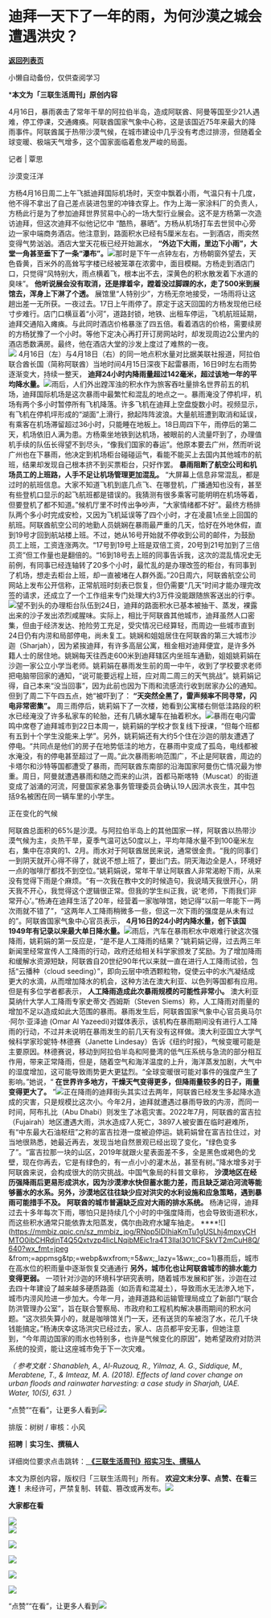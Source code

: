 # 迪拜一天下了一年的雨，为何沙漠之城会遭遇洪灾？

[**返回列表页**](/gzh/三联生活周刊)

小懒自动备份，仅供查阅学习

***本文为「三联生活周刊」原创内容**  
  

4月16日，暴雨袭击了常年干旱的阿拉伯半岛，造成阿联酋、阿曼等国至少21人遇难，停工停课，交通瘫痪。阿联酋国家气象中心称，这是该国近75年来最大的降雨事件。阿联酋属于热带沙漠气候，在城市建设中几乎没有考虑过排涝，但随着全球变暖、极端天气增多，这个国家面临着愈发严峻的局面。

  
  
记者 | 覃思

沙漠变汪洋

方杨4月16日周二上午飞抵迪拜国际机场时，天空中飘着小雨，气温只有十几度，他不得不拿出了自己差点装进包里的冲锋衣穿上。作为上海一家涂料厂的负责人，方杨此行是为了参加迪拜世界贸易中心的一场大型行业展会。这不是方杨第一次造访迪拜，但这次迪拜不似他记忆中
“酷热，暴晒”。方杨从机场打车去世贸中心旁边一家中端商务酒店。他注意到，路面积水已经有5厘米左右。一到酒店，雨突然变得气势汹汹。酒店大堂天花板已经开始漏水，
**“外边下大雨，里边下小雨”，大堂一角甚至垂下了一条“瀑布”。**![](https://mmbiz.qpic.cn/sz_mmbiz_gif/RNpp5IDIhiaKmTu1gUSLhj4mpxyCHMTO0L2CSYjPaaQUSUzdoickj2ysZ5Wta3tpflK306e5nVbkxJicgshBaUtLw/640?wx_fmt=gif&from;=appmsg&tp;=webp&wxfrom;=5&wx;_lazy=1&wx;_co=1)那时是下午一点钟左右，方杨朝窗外望去，天色昏黄，百米外的高耸写字楼已经被笼罩在浓雾中，面目模糊。方杨走到酒店门口，只觉得“风特别大，雨点横着飞，根本出不去，深黄色的积水散发着下水道的臭味”。
**他听说展会没有取消，还是撑着伞，蹚着没过脚踝的水，走了500米到展馆去，浑身上下淋了个透。**
展馆里“人特别少”，方杨无奈地接受，一场雨将让这趟出差一无所获。一夜过去。17日上午雨停了。原定于这天回国的方杨发现他已经寸步难行。店门口横亘着“小河”，道路封锁，地铁、出租车停运，飞机航班延期，迪拜交通陷入瘫痪。与此同时酒店价格暴涨了四五倍。看着酒店的价格，需要续房的方杨犹豫了一个小时。等他下定决心再打开订房网站时，却发现周边2公里内的酒店悉数满房。最终，他在酒店大堂的沙发上度过了难熬的一夜。  
![](https://mmbiz.qpic.cn/sz_mmbiz_jpg/RNpp5IDIhiaKmTu1gUSLhj4mpxyCHMTO0IRicsYLvgSS20icbu5tyxXS8qaiaVfsQz5gJtz2gicsKmydHkEcAD6h9mA/640?wx_fmt=jpeg&from;=appmsg&tp;=webp&wxfrom;=5&wx;_lazy=1&wx;_co=1)
4月16日（左）与4月18日（右）的同一地点积水量对比据美联社报道，阿拉伯联合酋长国（简称阿联酋）当地时间4月15日深夜下起雷暴雨，16日9时左右雨势逐渐变大，持续一整天，
**迪拜24小时内降雨量超过142毫米，超过该地一年的平均降水量。**![](https://mmbiz.qpic.cn/sz_mmbiz_gif/RNpp5IDIhiaKmTu1gUSLhj4mpxyCHMTO0XF26OAmzUQvAwZZ6Cic8H7haE89FSaGwLZymCH1Gs99QAluLalFvhLw/640?wx_fmt=gif&from;=appmsg&tp;=webp&wxfrom;=5&wx;_lazy=1&wx;_co=1)雨后，人们外出蹚浑浊的积水作为旅客吞吐量排名世界前五的机场，迪拜国际机场是这次暴雨中最繁忙和混乱的地点之一。暴雨淹没了停机坪，机场有两个多小时暂停所有飞机降落。许多飞机在迪拜上空盘旋数小时。视频显示，有飞机在停机坪形成的“湖面”上滑行，掀起阵阵波浪。大量航班遭到取消和延误，有乘客在机场滞留超过36小时，只能睡在地板上。18日周四下午，雨停后的第二天，机场依旧人满为患。方杨乘坐地铁到达机场，被眼前的人流量吓到了，办理值机手续的队伍长得望不到尽头，“像我们国家的春运”。他原本要去广州，然而听说广州也在下暴雨，他决定到机场柜台碰碰运气，看能不能买上去国内其他城市的航班，结果却发现自己根本挤不到买票柜台，只好作罢。
**暴雨阻断了航空公司和机场员工的上班路，人手不足让机场管理更加混乱。**
“大屏幕上信息非常混乱，都是过时的航班信息。大家不知道飞机到底几点飞、在哪登机，广播通知也没有，甚至有些登机口显示的起飞航班都是错误的。我猜测有很多乘客可能明明在机场等着，但要登机了都不知道。”候机厅里不时传出争吵声，“大家情绪都不好”。最终方杨排队两个多小时完成安检，又因为飞机延误等了四个小时，才在凌晨1点坐上回国的航班。阿联酋航空公司的地勤人员姚娴在暴雨最严重的几天，恰好在外地休假，直到19号才回到航站楼上班。不过，她从16号开始就不停收到公司的邮件，为鼓励员工上班，工资连涨两次。“17号到19号上班是双倍工资，20号到21号加到了三倍工资”但工作量也是翻倍的。“16到18号去上班的同事告诉我，这次的混乱情况史无前例，有同事已经连轴转了20多个小时，最忙乱的是办理改签的柜台，有同事到了机场，想走去柜台上班，却一直被堵在人群外面。”20日周六，阿联酋航空公司网站上发布公开信称，正常航班时刻表已恢复，但仍需要“几天”时间才能办理完改签的请求，还成立了一个工作组来专门处理大约3万件没能跟随旅客送出的行李。![](https://mmbiz.qpic.cn/sz_mmbiz_gif/RNpp5IDIhiaKmTu1gUSLhj4mpxyCHMTO0x9zUtb7OibYT4QK2Ig0gnbku6XnPsyA7JXQk6kt1Zs0MahgY3NR4wGA/640?wx_fmt=gif&from;=appmsg&tp;=webp&wxfrom;=5&wx;_lazy=1&wx;_co=1)望不到头的办理柜台队伍到24日，迪拜的路面积水已基本被抽干、蒸发，裸露出来的沙子发出浓烈咸腥味。实际上，相比于阿联酋其他城市，迪拜虽然人口密集，但由于经济发达、抢险劳工充足，受灾情况已经算轻，而周边一些城市直到24日仍有内涝和局部停电，尚未复工。姚娴和姐姐居住在阿联酋的第三大城市沙迦（Sharjah），因为紧挨迪拜，有许多高层公寓，租金相对迪拜便宜，是许多外籍人士的居住地。姚娴每天往西走600米到迪拜辖区内坐班车通勤，姐姐姚莉娟在沙迦一家公立小学当老师。姚莉娟在暴雨发生前的周一中午，收到了学校要求老师把电脑带回家的通知，“说可能要远程上班，应对周二周三的天气挑战”。姚莉娟记得，自己本来“没当回事”，因为此前也因为下雨和流感流行收到居家办公的通知。但到了周二下午四五点，她“被吓到了：
**“天突然全黑了，雷声频率不同寻常，闪电非常密集”。**
周三雨停后，姚莉娟下了一次楼，她看到公寓楼右侧低洼路段的积水已经淹没了许多私家车的轮胎，还有几辆水罐车在抽着积水。![](https://mmbiz.qpic.cn/sz_mmbiz_gif/RNpp5IDIhiaKmTu1gUSLhj4mpxyCHMTO02via0AzjGZtH8krx16lxibA6NZ2wuflCGsC9R1BlweB9R9CJzDBRSq2Q/640?wx_fmt=gif&from;=appmsg&tp;=webp&wxfrom;=5&wx;_lazy=1&wx;_co=1)暴雨在电闪雷鸣中席卷了迪拜城市到22日本周一，姚莉娟的学校才恢复线下授课，“但每个班都有五到十个学生没能来上学”。另外，姚莉娟还有大约5个住在沙迦的朋友遭遇了停电。“共同点是他们的房子在地势低洼的地方，在暴雨中变成了孤岛，电线都被水淹没，有的停电甚至超过了一周。”此次暴雨影响范围广，不止是阿联酋，周边的卡塔尔和沙特等国都遭受了暴雨，而阿联酋东南部的沿海国家阿曼伤亡情况最为惨重。周日，阿曼就遭遇暴雨和随之而来的山洪，首都马斯喀特（Muscat）的街道变成了汹涌的河流，阿曼国家紧急事务管理委员会确认19人因洪水丧生，其中包括9名被困在同一辆车里的小学生。

正在变化的气候

阿联酋总面积的65%是沙漠。与阿拉伯半岛上的其他国家一样，阿联酋以热带沙漠气候为主，炎热干旱，夏季气温可达50度以上，平均年降水量不到100毫米左右，集中在凉爽的1、2月。雨水对于阿联酋居民来说，通常很金贵。“我的同事们一到阴天就开心得不得了，就说不想上班了，要出门去。阴天海边全是人，环境好一点的咖啡厅都找不到空位。”姚莉娟说，常年干旱让阿联酋人非常渴盼下雨，从来没有觉得下雨是个麻烦。“有一次我在教中文的时候造句，我说晴天我很开心，阴天我不开心，我觉得这个逻辑很正常。但我的学生纠正我，说‘老师，下雨我们非常开心’。”杨涛在迪拜生活了20年，经营着一家咖啡馆，她记得“以前一年能下一两次雨就不错了”，“这两年人工降雨稍微多一些，但这一次下雨的强度是从未有过的”。阿联酋国家气象中心官员表示，
**4月16日的24小时内降水量，创下该国1949年有记录以来最大单日降水量。**![](https://mmbiz.qpic.cn/sz_mmbiz_jpg/RNpp5IDIhiaKmTu1gUSLhj4mpxyCHMTO05Mn9IZ8uDNfYyz5PVOCsML5ZYChdzfY5lB8H0IU0yLl2mov0WibsJpg/640?wx_fmt=jpeg&from;=appmsg&tp;=webp&wxfrom;=5&wx;_lazy=1&wx;_co=1)雨后，汽车在暴雨积水中艰难行驶这次强降雨，姚莉娟的第一反应是，“是不是人工降雨的结果？”姚莉娟记得，过去两三年新闻里经常宣传人工降雨的行动，政府还给相关科学家颁发了奖励。为了增加降雨和缓解水资源短缺，阿联酋自20世纪90年代以来就一直在进行人工降雨试验，包括“云播种（cloud
seeding）”，即向云层中喷洒颗粒物，促使云中的水汽凝结成更大的水滴，从而增加降水的机会，这种方法在澳大利亚、以色列等国都有应用。但是有多位学者都表示，
**人工降雨造成此次暴雨规模的可能性非常小。** 澳大利亚莫纳什大学人工降雨专家史蒂文·西姆斯（Steven
Siems）称，人工降雨对雨量的增加不足以造成如此大范围的暴雨。暴雨发生后，阿联酋国家气象中心官员奥马尔·阿尔·亚泽迪 (Omar Al
Yazeedi)对媒体表示，该机构在暴雨期间没有进行人工降雨的行动，不过并未说明在暴雨发生的前几天有没有这样做。澳大利亚国立大学气候科学家珍妮特·林德赛（Janette
Lindesay）告诉《纽约时报》，气候变暖可能是主要原因。林德赛说，移动到阿拉伯半岛和阿曼湾的低气压系统与急流的部分相互作用，带来正常降雨，但是，随着空气和海洋温度的上升，海洋蒸发加剧，大气中的湿度增加，这可能导致雨势更大更猛烈。“全球变暖很可能对事件的强度产生了影响。”她说，“
**在世界许多地方，干燥天气变得更多，但降雨量较多的日子，雨量变得更大了。**
”![](https://mmbiz.qpic.cn/sz_mmbiz_gif/RNpp5IDIhiaKmTu1gUSLhj4mpxyCHMTO0K4KeBicuXStG0ZicbonKptpw3LhOkX6ia9nwpFoxr3d8KmLgPEcxiaNbfQ/640?wx_fmt=gif&from;=appmsg&tp;=webp&wxfrom;=5&wx;_lazy=1&wx;_co=1)正在降雨的迪拜街头其实过去两年，阿联酋已经发生多起降水造成的灾害，只是规模比这次小。今年2月，迪拜就遭遇过暴雨导致的内涝，而同一时间，阿布扎比（Abu
Dhabi）则发生了冰雹灾害。2022年7月，阿联酋的富吉拉（Fujairah）地区遭遇大雨，洪水造成7人死亡，3897人被安置在临时避难所，有“中东最大石油枢纽”之称的富吉拉港一度被迫停运。姚莉娟曾在富吉拉住过，对当地很熟悉，她最近再去，发现当地自然景观已经出现了变化，“绿色变多了”。“富吉拉那一块的山区，2019年就跟火星表面差不多，全是黑色或褐色的戈壁，现在你再去，它是有绿色的，有一点小小的灌木丛，甚至有树。”降水增多对于阿联酋来说，会构成很大的防灾挑战。中国气象局的科普文章称，
**沙漠地区在经历强降雨后更易形成洪水，因为沙漠渗水快但蓄水能力差，而且缺乏湖泊河流等能够蓄水的水系。另外，沙漠地区往往缺少应对洪灾的水利设施和应急策略，遇到暴雨可能措手不及。**
**阿联酋的城市普遍缺乏应对大雨的排水系统。**
杨涛记得，迪拜过去十多年每次下雨，哪怕只是持续几个小时的中强度降雨，也会导致街道积水，而这些积水通常只能依靠太阳蒸发，偶尔由政府水罐车抽走。
****![](https://mmbiz.qpic.cn/sz_mmbiz_jpg/RNpp5IDIhiaKmTu1gUSLhj4mpxyCHMTO0ibCHRdjnT4Q5Qxtvzp4IicLNqibMEic1ra4T3llal3O1lCFSkVT2mCuH8Q/640?wx_fmt=jpeg
&from;=appmsg&tp;=webp&wxfrom;=5&wx;_lazy=1&wx;_co=1)暴雨后，城市在高水位的积雨量中逐渐恢复交通通行
**另外，城市化也让阿联酋城市的排水能力变得更弱。**
一项针对沙迦的环境科学研究表明，随着城市发展和扩张，沙迦在过去四十年建设了越来越多硬质路面（如沥青和混凝土），导致雨水无法渗入地下，城市内涝风险进一步加大。今年一月，迪拜道路和运输管理局成立了新部门“联合防洪管理办公室”，旨在联合警察局、市政府和工程机构解决暴雨期间的积水问题。“这次损失算小的，就是咖啡馆关门一天，还有送货的车被泡了水，花几千块钱能搞定。”杨涛庆幸这场洪灾已经过去，家人、店员都平安无事，但她注意到，“今年周边国家的雨水也特别多，也许是气候变化的原因”，她希望政府对防洪系统的投资，能让这座城市免于下一次灾难。

 _（_ _参考文献：Shanableh, A., Al-Ruzouq, R., Yilmaz, A. G., Siddique, M.,
Merabtene, T., & Imteaz, M. A. (2018). Effects of land cover change on urban
floods and rainwater harvesting: a case study in Sharjah, UAE. Water, 10(5),
631._ _）_

“点赞”“在看”，让更多人看到![](https://mmbiz.qpic.cn/mmbiz_gif/c2Sib3Mp7pON9hkSZwdTibRHNZSMPyiapUCHJwlyoZVBC3SfmPmF0VKjkm3NiaToQloHFJ6icyicqZnqgXp6pSQJt5gg/640?wx_fmt=gif&from;=appmsg&wxfrom;=5&wx;_lazy=1&tp;=wxpic)  
  
  
  
  
  

排版：树树 / 审核：小风

  
 **招聘｜实习生、撰稿人**  

详细岗位要求点击跳转：[
**《三联生活周刊》招实习生、撰稿人**](http://mp.weixin.qq.com/s?__biz=MTc5MTU3NTYyMQ==&mid=2651136871&idx=3&sn=f1c0777fe9d31881e5dfca68ebc2937f&chksm=5907324d6e70bb5b3546dfe1c7b31b5fe05664bebbf36356ba9a1a352e0678444cad62875ad4&scene=21#wechat_redirect)

本文为原创内容，版权归「三联生活周刊」所有。 **欢迎文末分享、点赞、在看三连！**
未经许可，严禁复制、转载、篡改或再发布。![](https://mmbiz.qpic.cn/sz_mmbiz_png/Gg7Qtoh7Aic9ZTmAdCc80b4nD7xicgPt863QWU7oNswDx19XrjfTtSl8QwatY2EEZGuNd1WRRiapDZjcDhTnNYmBg/640?wx_fmt=other&wxfrom;=5&wx;_lazy=1&wx;_co=1&retryload;=1&tp;=webp)

 **大家都在看**

  

[![](https://mmbiz.qpic.cn/mmbiz_jpg/c2Sib3Mp7pOPsibCm70QXdSW6w1xWuvBvRNcq2OK9RwfhRwzDL1UJ72cuDfPHyqQdU28pekxBib0peXFiaSKKKOskQ/640?wx_fmt=jpeg&from;=appmsg&wxfrom;=5&wx;_lazy=1&wx;_co=1&tp;=wxpic)](http://mp.weixin.qq.com/s?__biz=MTc5MTU3NTYyMQ==&mid=2651366286&idx=1&sn=5dc1dfadb078daf5163ce99c06934a74&chksm=590ab2a46e7d3bb2410ffe27d0cd8ccd84922b44c4391965067c90ae129938db6c24a5a23848&scene=21#wechat_redirect)  
[![](https://mmbiz.qpic.cn/mmbiz_png/c2Sib3Mp7pOPfxJcUgwZXZn9mE2oKohasW8O9z96aMBmBQMOy5smNvzgSbhnta2RYuVvQrNlPN61UXWibaoEOficg/640?wx_fmt=png&from;=appmsg)](http://mp.weixin.qq.com/s?__biz=MTc5MTU3NTYyMQ==&mid=2651369537&idx=2&sn=78ab2238a8868e71cd921370e1323fbb&chksm=590aa16b6e7d287d87e5754ec81acf2638231bd82fd2a3decf169b80ff2cd3cd6d943d77b978&scene=21#wechat_redirect)

[![](https://mmbiz.qpic.cn/mmbiz_jpg/c2Sib3Mp7pOPfxJcUgwZXZn9mE2oKohasuYIaQPv0mpLpWNcPjpu2LSRVOiczPrVZJHpqdbI25EajP477TQyU33g/640?wx_fmt=jpeg&tp;=wxpic&wxfrom;=5&wx;_lazy=1&wx;_co=1)](http://mp.weixin.qq.com/s?__biz=MTc5MTU3NTYyMQ==&mid=2651368141&idx=2&sn=3f6f7ada3415cc75517c2f8213aa7ef3&chksm=590abbe76e7d32f14e0863479fe52707a24f1627fa7dd0434c2e5194c6e6acb97b6dc29622bc&scene=21#wechat_redirect)

  
![](https://mmbiz.qpic.cn/sz_mmbiz_png/Gg7Qtoh7Aic9ZTmAdCc80b4nD7xicgPt86k1kgpU51hWCHjV92ryhVW35PLCvLhxLw9XDhXjgeDyZhHSx5EbRcfg/640?wx_fmt=other&wxfrom;=5&wx;_lazy=1&wx;_co=1&retryload;=1&tp;=webp)  

[![](https://mmbiz.qpic.cn/mmbiz_jpg/c2Sib3Mp7pOPmcR8K9SFPg0JhMVeP47KM6ic1GqXmR72Rkj44rLHumZZ0OThUjCWHuNKicjyvLWqJBUOiaJic1OcdTQ/640?wx_fmt=jpeg&from;=appmsg&wxfrom;=5&wx;_lazy=1&wx;_co=1&tp;=wxpic)]()

[![](https://mmbiz.qpic.cn/mmbiz_jpg/c2Sib3Mp7pOPRRic6R8dvynVQIgxSP5Y1PMRSGibdkjX8eia7nOBAGicP9lNQAIGDOMiciaDCKsNXYr13Owv2CbpP4H3w/640?wx_fmt=jpeg&wxfrom;=5&wx;_lazy=1&wx;_co=1&tp;=wxpic)]()

  
  
“点赞”“在看”，让更多人看到![](https://mmbiz.qpic.cn/mmbiz_gif/c2Sib3Mp7pON9hkSZwdTibRHNZSMPyiapUCHJwlyoZVBC3SfmPmF0VKjkm3NiaToQloHFJ6icyicqZnqgXp6pSQJt5gg/640?wx_fmt=gif&from;=appmsg&wxfrom;=5&wx;_lazy=1&tp;=wxpic)

